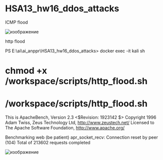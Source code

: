 # HSA13_hw16_ddos_attacks

ICMP flood

![изображение](https://github.com/user-attachments/assets/86e6b1ce-98c3-45c5-aaef-9728688fa7b2)


http flood

PS E:\ai\ai_anppr\HSA13_hw16_ddos_attacks> docker exec -it kali sh
# chmod +x /workspace/scripts/http_flood.sh
#  /workspace/scripts/http_flood.sh
This is ApacheBench, Version 2.3 <$Revision: 1923142 $>
Copyright 1996 Adam Twiss, Zeus Technology Ltd, http://www.zeustech.net/
Licensed to The Apache Software Foundation, http://www.apache.org/

Benchmarking web (be patient)
apr_socket_recv: Connection reset by peer (104)
Total of 213602 requests completed

![изображение](https://github.com/user-attachments/assets/f48933ee-93ca-4124-9b19-9ee8f0b514ca)
